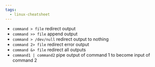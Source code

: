 ```yaml
---
tags:
  - linux-cheatsheet
---
```

- `command > file` redirect output
- `command >> file` append output
- `command > /dev/null` redirect output to nothing
- `command 2> file` redirect error output
- `command &> file` redirect all outputs
- `command1 | command2` pipe output of command 1 to become input of command 2
